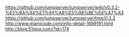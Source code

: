 https://github.com/jumpserver/jumpserver/wiki/v0.3.2-%E5%BA%94%E7%94%A8%E5%9B%BE%E8%A7%A3
https://github.com/jumpserver/jumpserver/tree/0.3.2
http://www.mamicode.com/info-detail-1899191.html
http://blog.51niux.com/?id=174
